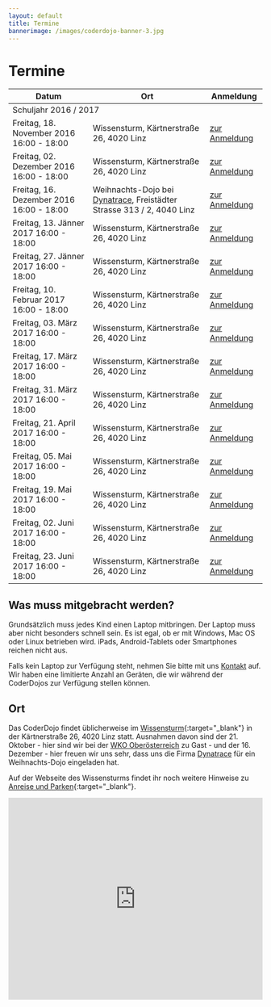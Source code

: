 ```yaml
---
layout: default
title: Termine
bannerimage: /images/coderdojo-banner-3.jpg
---
```


# Termine

<table class="table">
	<thead>
		<tr>
			<th>Datum</th>
			<th>Ort</th>
			<th>Anmeldung</th>
		</tr>
	</thead>
	<tbody>
		<tr class="subtitle">
			<td colspan="3">Schuljahr 2016 / 2017</td>
		</tr>
		<tr>
			<td>Freitag, 18. November 2016 16:00 - 18:00</td>
			<td>Wissensturm, Kärtnerstraße 26, 4020 Linz</td>
			<td><a href="https://www.eventbrite.de/e/coderdojo-linz-wissensturm-tickets-26026381608" target="_blank">zur Anmeldung</a></td>
		</tr>
		<tr>
			<td>Freitag, 02. Dezember 2016 16:00 - 18:00</td>
			<td>Wissensturm, Kärtnerstraße 26, 4020 Linz</td>
			<td><a href="https://www.eventbrite.de/e/coderdojo-linz-wissensturm-tickets-26026382611" target="_blank">zur Anmeldung</a></td>
		</tr>
		<tr>
			<td>Freitag, 16. Dezember 2016 16:00 - 18:00</td>
			<td><div class="warning">Weihnachts-Dojo bei <a href="http://www.dynatrace.com/de/" target="_blank">Dynatrace</a>, Freistädter Strasse 313 / 2, 4040 Linz</div></td>
			<td><a href="https://www.eventbrite.de/e/coderdojo-linz-wissensturm-tickets-26026383614" target="_blank">zur Anmeldung</a></td>
		</tr>
		<tr>
			<td>Freitag, 13. Jänner 2017 16:00 - 18:00</td>
			<td>Wissensturm, Kärtnerstraße 26, 4020 Linz</td>
			<td><a href="https://www.eventbrite.de/e/coderdojo-linz-wissensturm-tickets-26026384617" target="_blank">zur Anmeldung</a></td>
		</tr>
		<tr>
			<td>Freitag, 27. Jänner 2017 16:00 - 18:00</td>
			<td>Wissensturm, Kärtnerstraße 26, 4020 Linz</td>
			<td><a href="https://www.eventbrite.de/e/coderdojo-linz-wissensturm-tickets-26026385620" target="_blank">zur Anmeldung</a></td>
		</tr>
		<tr>
			<td>Freitag, 10. Februar 2017 16:00 - 18:00</td>
			<td>Wissensturm, Kärtnerstraße 26, 4020 Linz</td>
			<td><a href="https://www.eventbrite.de/e/coderdojo-linz-wissensturm-tickets-26026386623" target="_blank">zur Anmeldung</a></td>
		</tr>
		<tr>
			<td>Freitag, 03. März 2017 16:00 - 18:00</td>
			<td>Wissensturm, Kärtnerstraße 26, 4020 Linz</td>
			<td><a href="https://www.eventbrite.de/e/coderdojo-linz-wissensturm-tickets-26026387626" target="_blank">zur Anmeldung</a></td>
		</tr>
		<tr>
			<td>Freitag, 17. März 2017 16:00 - 18:00</td>
			<td>Wissensturm, Kärtnerstraße 26, 4020 Linz</td>
			<td><a href="https://www.eventbrite.de/e/coderdojo-linz-wissensturm-tickets-26026388629" target="_blank">zur Anmeldung</a></td>
		</tr>
		<tr>
			<td>Freitag, 31. März 2017 16:00 - 18:00</td>
			<td>Wissensturm, Kärtnerstraße 26, 4020 Linz</td>
			<td><a href="https://www.eventbrite.de/e/coderdojo-linz-wissensturm-tickets-26026389632" target="_blank">zur Anmeldung</a></td>
		</tr>
		<tr>
			<td>Freitag, 21. April 2017 16:00 - 18:00</td>
			<td>Wissensturm, Kärtnerstraße 26, 4020 Linz</td>
			<td><a href="https://www.eventbrite.de/e/coderdojo-linz-wissensturm-tickets-26026390635" target="_blank">zur Anmeldung</a></td>
		</tr>
		<tr>
			<td>Freitag, 05. Mai 2017 16:00 - 18:00</td>
			<td>Wissensturm, Kärtnerstraße 26, 4020 Linz</td>
			<td><a href="https://www.eventbrite.de/e/coderdojo-linz-wissensturm-tickets-26026391638" target="_blank">zur Anmeldung</a></td>
		</tr>
		<tr>
			<td>Freitag, 19. Mai 2017 16:00 - 18:00</td>
			<td>Wissensturm, Kärtnerstraße 26, 4020 Linz</td>
			<td><a href="https://www.eventbrite.de/e/coderdojo-linz-wissensturm-tickets-26026392641" target="_blank">zur Anmeldung</a></td>
		</tr>
		<tr>
			<td>Freitag, 02. Juni 2017 16:00 - 18:00</td>
			<td>Wissensturm, Kärtnerstraße 26, 4020 Linz</td>
			<td><a href="https://www.eventbrite.de/e/coderdojo-linz-wissensturm-tickets-26026393644" target="_blank">zur Anmeldung</a></td>
		</tr>
		<tr>
			<td>Freitag, 23. Juni 2017 16:00 - 18:00</td>
			<td>Wissensturm, Kärtnerstraße 26, 4020 Linz</td>
			<td><a href="https://www.eventbrite.de/e/coderdojo-linz-wissensturm-tickets-26026394647" target="_blank">zur Anmeldung</a></td>
		</tr>
	</tbody>
</table>

## Was muss mitgebracht werden?

Grundsätzlich muss jedes Kind einen Laptop mitbringen. Der Laptop muss aber nicht besonders schnell sein. Es ist egal, ob er mit Windows, Mac OS oder Linux betrieben wird. iPads, Android-Tablets oder Smartphones reichen nicht aus.

Falls kein Laptop zur Verfügung steht, nehmen Sie bitte mit uns [Kontakt](http://coderdojo-linz.github.io/kontakt.html) auf. Wir haben eine limitierte Anzahl an Geräten, die wir während der CoderDojos zur Verfügung stellen können.

## Ort

Das CoderDojo findet üblicherweise im [Wissensturm](http://www.linz.at/wissensturm/){:target="_blank"} in der Kärtnerstraße 26, 4020 Linz statt.
Ausnahmen davon sind der 21. Oktober - hier sind wir bei der <a href="https://www.wko.at/Content.Node/service/ooe/Service_Reiter_Startseite_Oberoesterreich..html" target="_blank">WKO Oberösterreich</a> zu Gast - und der 16. Dezember - hier freuen wir uns sehr, dass uns die Firma <a href="http://www.dynatrace.com/de/" target="_blank">Dynatrace</a> für ein Weihnachts-Dojo eingeladen hat.

Auf der Webseite des Wissensturms findet ihr noch weitere Hinweise zu [Anreise und Parken](http://www.linz.at/wissensturm/anreise.asp){:target="_blank"}.

<iframe frameborder="0" style="border: 0; width: 100%; height: 400px;" src="https://www.google.com/maps/embed/v1/place?q=Wissensturm%20Volkshochschule%20Linz%20Stadtbibliothek%2C%20K%C3%A4rntnerstra%C3%9Fe%2C%20Linz%2C%20Austria&key=AIzaSyAAgaQBWJByXn9NNkGVGGRFRxGXUWXxBXE" allowfullscreen></iframe>
